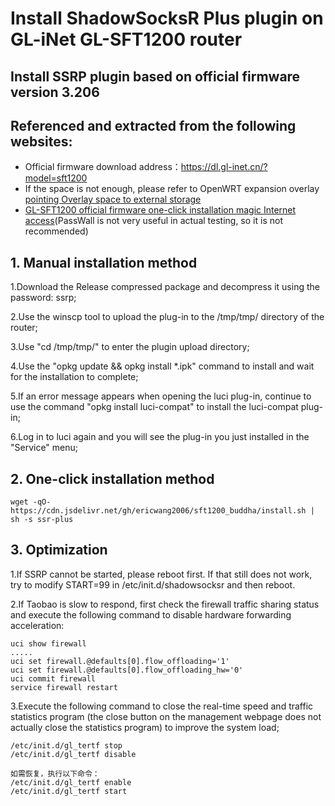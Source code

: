 # Install ShadowSocksR Plus plugin on GL-iNet GL-SFT1200 router

## Install SSRP plugin based on official firmware version 3.206

## Referenced and extracted from the following websites:
- Official firmware download address：https://dl.gl-inet.cn/?model=sft1200
- If the space is not enough, please refer to OpenWRT expansion overlay [pointing Overlay space to external storage](https://blog.digicat-studio.com/Technology/openwrt_overlay.html)
- [GL-SFT1200 official firmware one-click installation magic Internet access](https://www.126126.xyz/post/031/#%E5%8E%9F%E5%8E%82%E7%B3%BB%E7%BB%9F%E4%B8%80%E9%94%AE%E5%AE%89%E8%A3%85%E9%AD%94%E6%B3%95%E4%B8%8A%E7%BD%91)(PassWall is not very useful in actual testing, so it is not recommended)

## 1. Manual installation method
1.Download the Release compressed package and decompress it using the password: ssrp;

2.Use the winscp tool to upload the plug-in to the /tmp/tmp/ directory of the router;

3.Use "cd /tmp/tmp/" to enter the plugin upload directory;

4.Use the "opkg update && opkg install *.ipk" command to install and wait for the installation to complete;

5.If an error message appears when opening the luci plug-in, continue to use the command "opkg install luci-compat" to install the luci-compat plug-in;

6.Log in to luci again and you will see the plug-in you just installed in the "Service" menu;

## 2. One-click installation method
    wget -qO- https://cdn.jsdelivr.net/gh/ericwang2006/sft1200_buddha/install.sh | sh -s ssr-plus

## 3. Optimization

1.If SSRP cannot be started, please reboot first. If that still does not work, try to modify START=99 in /etc/init.d/shadowsocksr and then reboot.

2.If Taobao is slow to respond, first check the firewall traffic sharing status and execute the following command to disable hardware forwarding acceleration:

    uci show firewall
    .....
    uci set firewall.@defaults[0].flow_offloading='1'
    uci set firewall.@defaults[0].flow_offloading_hw='0'
    uci commit firewall
    service firewall restart

3.Execute the following command to close the real-time speed and traffic statistics program (the close button on the management webpage does not actually close the statistics program) to improve the system load;

    /etc/init.d/gl_tertf stop
    /etc/init.d/gl_tertf disable
    
    如需恢复，执行以下命令：
    /etc/init.d/gl_tertf enable
    /etc/init.d/gl_tertf start
